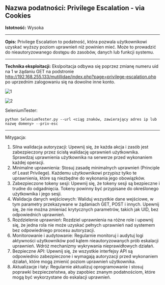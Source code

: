 
## Nazwa podatności: Privilege Escalation - via Cookies

**Istotność:** Wysoka

---

**Opis:**
Privilege Escalation to podatność, która pozwala użytkownikowi uzyskać wyższy poziom uprawnień niż powinien mieć. Może to prowadzić do nieautoryzowanego dostępu do zasobów, danych lub funkcji systemu.

---

**Technika eksploitacji:**
Ekslpoitacja odbywa się poprzez zmianę numeru uid na 1 w żądaniu GET na podstronie http://192.168.255.133/mutillidae/index.php?page=privilege-escalation.php po uprzednim zalogowaniu się na dowolne inne konto.

![1](https://github.com/GrzechuG/PWR-CBE-BAW-mutillidae-2024/assets/56219452/0c2cf83e-b6b5-42a1-9ab6-5a01938433c7)

![2](https://github.com/GrzechuG/PWR-CBE-BAW-mutillidae-2024/assets/56219452/0b531ec6-7d9c-4230-8aa8-b2a83e795df2)

SeleniumTester:
```
python SeleniumTester.py --url <ciąg znaków, zawierający adres ip lub nazwę domeny> --priv-esc
```

---

Mitygacja:
1. Silna walidacja autoryzacji: Upewnij się, że każda akcja i zasób jest zabezpieczony przez ścisłą walidację uprawnień użytkownika. Sprawdzaj uprawnienia użytkownika na serwerze przed wykonaniem każdej operacji.
1. Minimalne uprawnienia: Stosuj zasadę minimalnych uprawnień (Principle of Least Privilege). Każdemu użytkownikowi przypisz tylko te uprawnienia, które są niezbędne do wykonania jego obowiązków.
1. Zabezpieczone tokeny sesji: Upewnij się, że tokeny sesji są bezpieczne i trudne do odgadnięcia. Tokeny powinny być przypisane do określonego użytkownika i jego sesji.
1. Walidacja danych wejściowych: Waliduj wszystkie dane wejściowe, w tym parametry przekazywane w żądaniach GET, POST i innych. Upewnij się, że nie można zmieniać krytycznych parametrów, takich jak UID, bez odpowiednich uprawnień.
1. Rozdzielenie uprawnień: Rozdziel uprawnienia na różne role i upewnij się, że jedna rola nie może uzyskać pełnych uprawnień nad systemem bez odpowiedniego procesu autoryzacji.
1. Monitorowanie i audytowanie: Regularnie monitoruj i audytuj logi aktywności użytkowników pod kątem nieautoryzowanych prób eskalacji uprawnień. Wdróż mechanizmy wykrywania nieprawidłowych działań.
1. Bezpieczne API: Upewnij się, że wszystkie interfejsy API są odpowiednio zabezpieczone i wymagają autoryzacji przed wykonaniem działań, które mogą zmienić poziom uprawnień użytkownika.
1. Aktualizacje i łaty: Regularnie aktualizuj oprogramowanie i stosuj poprawki bezpieczeństwa, aby zapobiec znanym podatnościom, które mogą być wykorzystane do eskalacji uprawnień.
